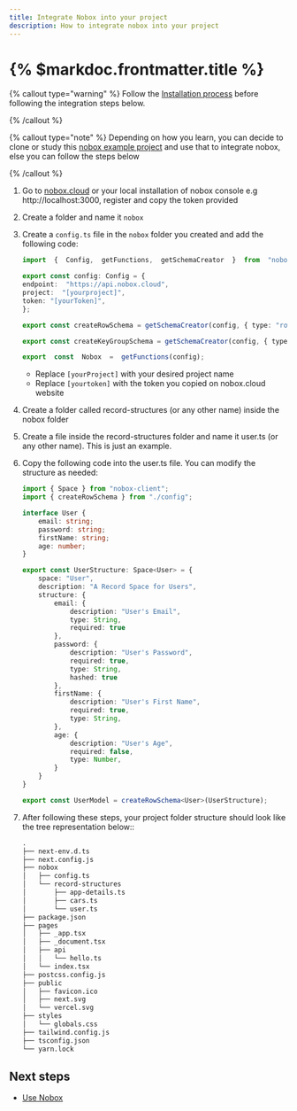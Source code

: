 ```yaml
---
title: Integrate Nobox into your project
description: How to integrate nobox into your project
---
```


# {% $markdoc.frontmatter.title %}
{% callout type="warning" %}
Follow the [Installation process](/install-nobox) before following the integration steps below.

{% /callout %}

{% callout type="note" %}
Depending on how you learn, you can decide to clone or study this [nobox example project](https://github.com/nobox-org/nobox-react-example) and use that to integrate nobox, else you can follow the steps below

{% /callout %}


1. Go to [nobox.cloud](https://nobox.cloud) or your local installation of nobox console e.g http://localhost:3000, register and copy the token provided
2. Create a folder and name it `nobox`
3. Create a `config.ts` file in the `nobox` folder you created and add the following code:
    ```ts
    import  {  Config,  getFunctions,  getSchemaCreator  }  from  "nobox-client";

    export const config: Config = {
    endpoint:  "https://api.nobox.cloud",
    project:  "[yourproject]",
    token: "[yourToken]",
    };

    export const createRowSchema = getSchemaCreator(config, { type: "rowed" });

    export const createKeyGroupSchema = getSchemaCreator(config, { type: "key-group" });

    export  const  Nobox  =  getFunctions(config);
    ```
    - Replace `[yourProject]` with your desired project name
    - Replace `[yourtoken]` with the token you copied on nobox.cloud website

4. Create a folder called record-structures (or any other name) inside the nobox folder
5. Create a file inside the record-structures folder and name it user.ts (or any other name). This is just an example.
6. Copy the following code into the user.ts file. You can modify the structure as needed:

    ```ts
    import { Space } from "nobox-client";
    import { createRowSchema } from "./config";

    interface User {
        email: string;
        password: string;
        firstName: string;
        age: number;
    }

    export const UserStructure: Space<User> = {
        space: "User",
        description: "A Record Space for Users",
        structure: {
            email: {
                description: "User's Email",
                type: String,
                required: true
            },
            password: {
                description: "User's Password",
                required: true,
                type: String,
                hashed: true
            },
            firstName: {
                description: "User's First Name",
                required: true,
                type: String,
            },
            age: {
                description: "User's Age",
                required: false,
                type: Number,
            }
        }
    }

    export const UserModel = createRowSchema<User>(UserStructure);
    ```

 6. After following these steps, your project folder structure should look like the tree representation below::
    ```md
    .
    ├── next-env.d.ts
    ├── next.config.js
    ├── nobox
    │   ├── config.ts
    │   └── record-structures
    │       ├── app-details.ts
    │       ├── cars.ts
    │       └── user.ts
    ├── package.json
    ├── pages
    │   ├── _app.tsx
    │   ├── _document.tsx
    │   ├── api
    │   │   └── hello.ts
    │   └── index.tsx
    ├── postcss.config.js
    ├── public
    │   ├── favicon.ico
    │   ├── next.svg
    │   └── vercel.svg
    ├── styles
    │   └── globals.css
    ├── tailwind.config.js
    ├── tsconfig.json
    └── yarn.lock
    ```

## Next steps

- [Use Nobox](/nobox-examples)